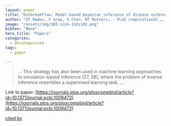 ```yaml
---
layout: paper
title: "OutbreakFlow: Model-based Bayesian inference of disease outbreak dynamics with invertible neural networks and its application to the COVID-19 pandemics …"
author: "ST Radev, F Graw, S Chen, NT Mutters… - PLoS computational …, 2021 - journals.plos.org"
image: "/assets/img/SBI-icon-192x192.png"
bibtex: "None"
hero_title: "Papers"
categories:
  - Uncategorized
tags:
  - paper

---
```

>… This strategy has also been used in machine learning approaches to simulation-based inference [27, 28], where the problem of inverse inference resembles a supervised learning task. …

Link to paper: [https://journals.plos.org/ploscompbiol/article?id=10.1371/journal.pcbi.1009472](https://journals.plos.org/ploscompbiol/article?id=10.1371/journal.pcbi.1009472)

[cited by](https://scholar.google.com/scholar?cites=6119554108768579577&as_sdt=2005&sciodt=0,5&hl=en&num=20)
